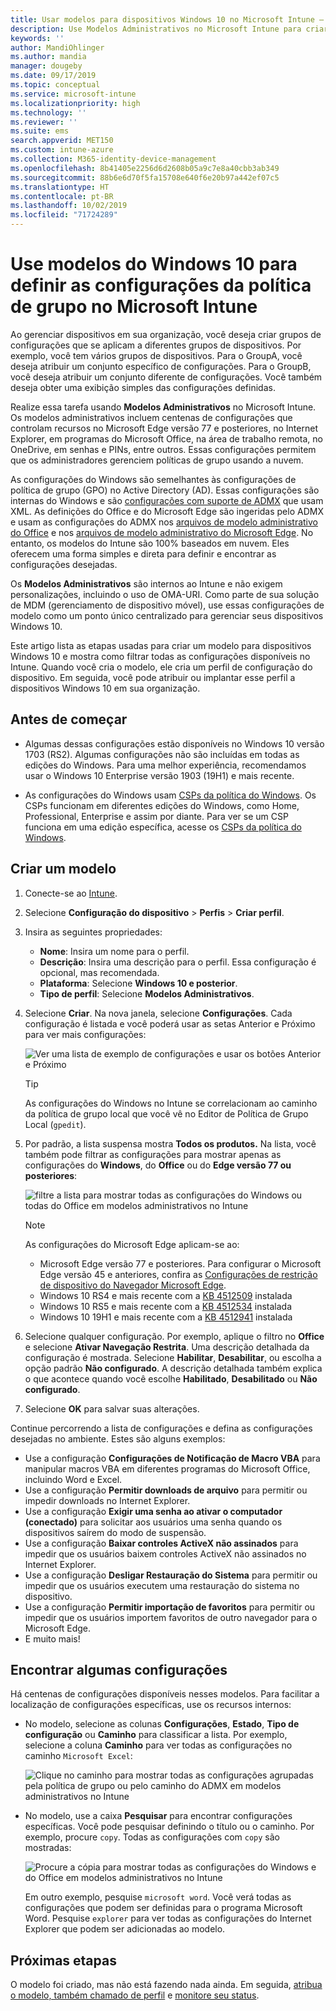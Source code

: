 ```yaml
---
title: Usar modelos para dispositivos Windows 10 no Microsoft Intune – Azure | Microsoft Docs
description: Use Modelos Administrativos no Microsoft Intune para criar grupos de configurações para dispositivos Windows 10. Use essas configurações em um perfil de configuração do dispositivo para controlar programas do Office, o Microsoft Edge, proteger recursos no Internet Explorer, controlar o acesso ao OneDrive, usar recursos da área de trabalho remota, habilitar a Reprodução Automática, definir configurações de gerenciamento de energia, usar a impressão HTTP, usar diferentes opções de entrada do usuário e controlar o tamanho do log de eventos.
keywords: ''
author: MandiOhlinger
ms.author: mandia
manager: dougeby
ms.date: 09/17/2019
ms.topic: conceptual
ms.service: microsoft-intune
ms.localizationpriority: high
ms.technology: ''
ms.reviewer: ''
ms.suite: ems
search.appverid: MET150
ms.custom: intune-azure
ms.collection: M365-identity-device-management
ms.openlocfilehash: 8b41405e2256d6d2608b05a9c7e8a40cbb3ab349
ms.sourcegitcommit: 88b6e6d70f5fa15708e640f6e20b97a442ef07c5
ms.translationtype: HT
ms.contentlocale: pt-BR
ms.lasthandoff: 10/02/2019
ms.locfileid: "71724289"
---
```

# <a name="use-windows-10-templates-to-configure-group-policy-settings-in-microsoft-intune"></a>Use modelos do Windows 10 para definir as configurações da política de grupo no Microsoft Intune

Ao gerenciar dispositivos em sua organização, você deseja criar grupos de configurações que se aplicam a diferentes grupos de dispositivos. Por exemplo, você tem vários grupos de dispositivos. Para o GroupA, você deseja atribuir um conjunto específico de configurações. Para o GroupB, você deseja atribuir um conjunto diferente de configurações. Você também deseja obter uma exibição simples das configurações definidas.

Realize essa tarefa usando **Modelos Administrativos** no Microsoft Intune. Os modelos administrativos incluem centenas de configurações que controlam recursos no Microsoft Edge versão 77 e posteriores, no Internet Explorer, em programas do Microsoft Office, na área de trabalho remota, no OneDrive, em senhas e PINs, entre outros. Essas configurações permitem que os administradores gerenciem políticas de grupo usando a nuvem.

As configurações do Windows são semelhantes às configurações de política de grupo (GPO) no Active Directory (AD). Essas configurações são internas do Windows e são [configurações com suporte de ADMX](https://docs.microsoft.com/windows/client-management/mdm/understanding-admx-backed-policies) que usam XML. As definições do Office e do Microsoft Edge são ingeridas pelo ADMX e usam as configurações do ADMX nos [arquivos de modelo administrativo do Office](https://www.microsoft.com/download/details.aspx?id=49030) e nos [arquivos de modelo administrativo do Microsoft Edge](https://www.microsoftedgeinsider.com/enterprise). No entanto, os modelos do Intune são 100% baseados em nuvem. Eles oferecem uma forma simples e direta para definir e encontrar as configurações desejadas.

Os **Modelos Administrativos** são internos ao Intune e não exigem personalizações, incluindo o uso de OMA-URI. Como parte de sua solução de MDM (gerenciamento de dispositivo móvel), use essas configurações de modelo como um ponto único centralizado para gerenciar seus dispositivos Windows 10.

Este artigo lista as etapas usadas para criar um modelo para dispositivos Windows 10 e mostra como filtrar todas as configurações disponíveis no Intune. Quando você cria o modelo, ele cria um perfil de configuração do dispositivo. Em seguida, você pode atribuir ou implantar esse perfil a dispositivos Windows 10 em sua organização.

## <a name="before-you-begin"></a>Antes de começar

- Algumas dessas configurações estão disponíveis no Windows 10 versão 1703 (RS2). Algumas configurações não são incluídas em todas as edições do Windows. Para uma melhor experiência, recomendamos usar o Windows 10 Enterprise versão 1903 (19H1) e mais recente.

- As configurações do Windows usam [CSPs da política do Windows](https://docs.microsoft.com/windows/client-management/mdm/policy-configuration-service-provider#admx-backed-policies). Os CSPs funcionam em diferentes edições do Windows, como Home, Professional, Enterprise e assim por diante. Para ver se um CSP funciona em uma edição específica, acesse os [CSPs da política do Windows](https://docs.microsoft.com/windows/client-management/mdm/policy-configuration-service-provider#admx-backed-policies).

## <a name="create-a-template"></a>Criar um modelo

1. Conecte-se ao [Intune](https://go.microsoft.com/fwlink/?linkid=2090973).
2. Selecione **Configuração do dispositivo** > **Perfis** > **Criar perfil**.
3. Insira as seguintes propriedades:

    - **Nome**: Insira um nome para o perfil.
    - **Descrição**: Insira uma descrição para o perfil. Essa configuração é opcional, mas recomendada.
    - **Plataforma**: Selecione **Windows 10 e posterior**.
    - **Tipo de perfil**: Selecione **Modelos Administrativos**.

4. Selecione **Criar**. Na nova janela, selecione **Configurações**. Cada configuração é listada e você poderá usar as setas Anterior e Próximo para ver mais configurações:

    ![Ver uma lista de exemplo de configurações e usar os botões Anterior e Próximo](./media/administrative-templates-windows/administrative-templates-sample-settings-list.png)

    > [!TIP]
    > As configurações do Windows no Intune se correlacionam ao caminho da política de grupo local que você vê no Editor de Política de Grupo Local (`gpedit`).

5. Por padrão, a lista suspensa mostra **Todos os produtos.** Na lista, você também pode filtrar as configurações para mostrar apenas as configurações do **Windows**, do **Office** ou do **Edge versão 77 ou posteriores**:

    ![filtre a lista para mostrar todas as configurações do Windows ou todas do Office em modelos administrativos no Intune](./media/administrative-templates-windows/administrative-templates-choose-windows-office-all-products.png)

    > [!NOTE]
    > As configurações do Microsoft Edge aplicam-se ao:
    >
    > - Microsoft Edge versão 77 e posteriores. Para configurar o Microsoft Edge versão 45 e anteriores, confira as [Configurações de restrição de dispositivo do Navegador Microsoft Edge](device-restrictions-windows-10.md#microsoft-edge-browser).
    > - Windows 10 RS4 e mais recente com a [KB 4512509](https://support.microsoft.com/kb/4512509) instalada
    > - Windows 10 RS5 e mais recente com a [KB 4512534](https://support.microsoft.com/kb/4512534) instalada
    > - Windows 10 19H1 e mais recente com a [KB 4512941](https://support.microsoft.com/kb/4512941) instalada

6. Selecione qualquer configuração. Por exemplo, aplique o filtro no **Office** e selecione **Ativar Navegação Restrita**. Uma descrição detalhada da configuração é mostrada. Selecione **Habilitar**, **Desabilitar**, ou escolha a opção padrão **Não configurado**. A descrição detalhada também explica o que acontece quando você escolhe **Habilitado**, **Desabilitado** ou **Não configurado**.
7. Selecione **OK** para salvar suas alterações.

Continue percorrendo a lista de configurações e defina as configurações desejadas no ambiente. Estes são alguns exemplos:

- Use a configuração **Configurações de Notificação de Macro VBA** para manipular macros VBA em diferentes programas do Microsoft Office, incluindo Word e Excel.
- Use a configuração **Permitir downloads de arquivo** para permitir ou impedir downloads no Internet Explorer.
- Use a configuração **Exigir uma senha ao ativar o computador (conectado)** para solicitar aos usuários uma senha quando os dispositivos saírem do modo de suspensão.
- Use a configuração **Baixar controles ActiveX não assinados** para impedir que os usuários baixem controles ActiveX não assinados no Internet Explorer.
- Use a configuração **Desligar Restauração do Sistema** para permitir ou impedir que os usuários executem uma restauração do sistema no dispositivo.
- Use a configuração **Permitir importação de favoritos** para permitir ou impedir que os usuários importem favoritos de outro navegador para o Microsoft Edge.
- E muito mais!

## <a name="find-some-settings"></a>Encontrar algumas configurações

Há centenas de configurações disponíveis nesses modelos. Para facilitar a localização de configurações específicas, use os recursos internos:

- No modelo, selecione as colunas **Configurações**, **Estado**, **Tipo de configuração** ou **Caminho** para classificar a lista. Por exemplo, selecione a coluna **Caminho** para ver todas as configurações no caminho `Microsoft Excel`:

  ![Clique no caminho para mostrar todas as configurações agrupadas pela política de grupo ou pelo caminho do ADMX em modelos administrativos no Intune](./media/administrative-templates-windows/path-filter-shows-excel-options.png)

- No modelo, use a caixa **Pesquisar** para encontrar configurações específicas. Você pode pesquisar definindo o título ou o caminho. Por exemplo, procure `copy`. Todas as configurações com `copy` são mostradas:

  ![Procure a cópia para mostrar todas as configurações do Windows e do Office em modelos administrativos no Intune](./media/administrative-templates-windows/search-copy-settings.png) 

  Em outro exemplo, pesquise `microsoft word`. Você verá todas as configurações que podem ser definidas para o programa Microsoft Word. Pesquise `explorer` para ver todas as configurações do Internet Explorer que podem ser adicionadas ao modelo.

## <a name="next-steps"></a>Próximas etapas

O modelo foi criado, mas não está fazendo nada ainda. Em seguida, [atribua o modelo, também chamado de perfil](device-profile-assign.md) e [monitore seu status](device-profile-monitor.md).
